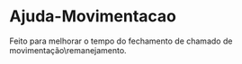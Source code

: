 # Ajuda-Movimentacao
Feito para melhorar o tempo do fechamento de chamado de movimentação\remanejamento.

